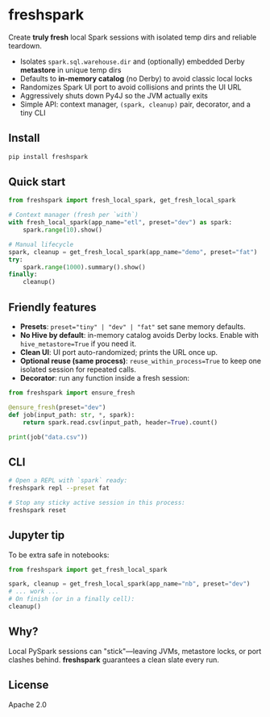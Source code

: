 # freshspark

Create **truly fresh** local Spark sessions with isolated temp dirs and reliable teardown.

- Isolates `spark.sql.warehouse.dir` and (optionally) embedded Derby **metastore** in unique temp dirs
- Defaults to **in-memory catalog** (no Derby) to avoid classic local locks
- Randomizes Spark UI port to avoid collisions and prints the UI URL
- Aggressively shuts down Py4J so the JVM actually exits
- Simple API: context manager, `(spark, cleanup)` pair, decorator, and a tiny CLI

## Install
```bash
pip install freshspark
```

## Quick start
```python
from freshspark import fresh_local_spark, get_fresh_local_spark

# Context manager (fresh per `with`)
with fresh_local_spark(app_name="etl", preset="dev") as spark:
    spark.range(10).show()

# Manual lifecycle
spark, cleanup = get_fresh_local_spark(app_name="demo", preset="fat")
try:
    spark.range(1000).summary().show()
finally:
    cleanup()
```

## Friendly features

- **Presets**: `preset="tiny" | "dev" | "fat"` set sane memory defaults.
- **No Hive by default**: in-memory catalog avoids Derby locks. Enable with `hive_metastore=True` if you need it.
- **Clean UI**: UI port auto-randomized; prints the URL once up.
- **Optional reuse (same process)**: `reuse_within_process=True` to keep one isolated session for repeated calls.
- **Decorator**: run any function inside a fresh session:

```python
from freshspark import ensure_fresh

@ensure_fresh(preset="dev")
def job(input_path: str, *, spark):
    return spark.read.csv(input_path, header=True).count()

print(job("data.csv"))
```

## CLI

```bash
# Open a REPL with `spark` ready:
freshspark repl --preset fat

# Stop any sticky active session in this process:
freshspark reset
```

## Jupyter tip

To be extra safe in notebooks:

```python
from freshspark import get_fresh_local_spark

spark, cleanup = get_fresh_local_spark(app_name="nb", preset="dev")
# ... work ...
# On finish (or in a finally cell):
cleanup()
```

## Why?
Local PySpark sessions can "stick"—leaving JVMs, metastore locks, or port clashes behind.
**freshspark** guarantees a clean slate every run.

## License
Apache 2.0

